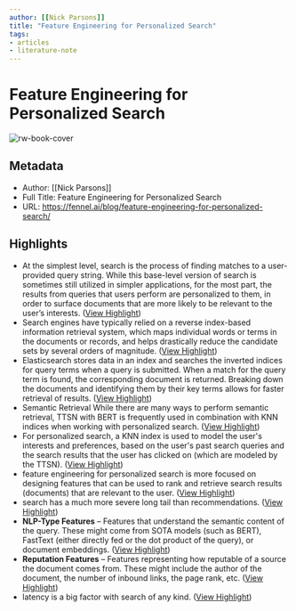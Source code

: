 ```yaml
---
author: [[Nick Parsons]]
title: "Feature Engineering for Personalized Search"
tags: 
- articles
- literature-note
---
```

# Feature Engineering for Personalized Search

![rw-book-cover](https://fennel.ai/blog/favicon.png)

## Metadata
- Author: [[Nick Parsons]]
- Full Title: Feature Engineering for Personalized Search
- URL: https://fennel.ai/blog/feature-engineering-for-personalized-search/

## Highlights
- At the simplest level, search is the process of finding matches to a user-provided query string. While this base-level version of search is sometimes still utilized in simpler applications, for the most part, the results from queries that users perform are personalized to them, in order to surface documents that are more likely to be relevant to the user’s interests. ([View Highlight](https://read.readwise.io/read/01gr7cmdy4k6dpj27gwt3e45kq))
- Search engines have typically relied on a reverse index-based information retrieval system, which maps individual words or terms in the documents or records, and helps drastically reduce the candidate sets by several orders of magnitude. ([View Highlight](https://read.readwise.io/read/01gr7f85n2q72jjtpvkn0w62qs))
- Elasticsearch stores data in an index and searches the inverted indices for query terms when a query is submitted. When a match for the query term is found, the corresponding document is returned. Breaking down the documents and identifying them by their key terms allows for faster retrieval of results. ([View Highlight](https://read.readwise.io/read/01gr7f8m2p7yytwzctc25xq2ax))
- Semantic Retrieval
  While there are many ways to perform semantic retrieval, TTSN with BERT is frequently used in combination with KNN indices when working with personalized search. ([View Highlight](https://read.readwise.io/read/01gr7ck3qah9qmzhb659nm4d0n))
- For personalized search, a KNN index is used to model the user's interests and preferences, based on the user's past search queries and the search results that the user has clicked on (which are modeled by the TTSN). ([View Highlight](https://read.readwise.io/read/01gr7f9era9np34s44fsc2v85z))
- feature engineering for personalized search is more focused on designing features that can be used to rank and retrieve search results (documents) that are relevant to the user. ([View Highlight](https://read.readwise.io/read/01gr7fbgezpqmdyfgddpdqef8b))
- search has a much more severe long tail than recommendations. ([View Highlight](https://read.readwise.io/read/01gr7fd1xppyj70x3jx7bxhga6))
- **NLP-Type Features** – Features that understand the semantic content of the query. These might come from SOTA models (such as BERT), FastText (either directly fed or the dot product of the query), or document embeddings. ([View Highlight](https://read.readwise.io/read/01gr7ffbr0dj2djt02txn4tnjb))
- **Reputation Features** – Features representing how reputable of a source the document comes from. These might include the author of the document, the number of inbound links, the page rank, etc. ([View Highlight](https://read.readwise.io/read/01gr7fg9heahybz352cdqbmb84))
- latency is a big factor with search of any kind. ([View Highlight](https://read.readwise.io/read/01gr7fh5cp49rsrx0kjkr2erg2))
